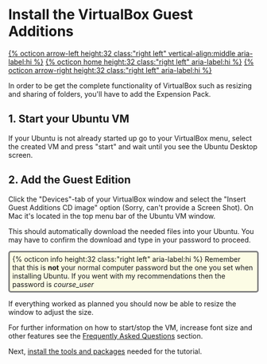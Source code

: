 # Install the VirtualBox Guest Additions

[{% octicon arrow-left height:32 class:"right left" vertical-align:middle aria-label:hi %}](SU_U.md) [{% octicon home height:32 class:"right left" aria-label:hi %}](index.md) [{% octicon arrow-right height:32 class:"right left" aria-label:hi %}](SU_D.md)

In order to be get the complete functionality of VirtualBox such as resizing and sharing of folders, you'll have to add the Expension Pack.

## 1. Start your Ubuntu VM

If your Ubuntu is not already started up go to your VirtualBox menu, select the created VM and press "start" and wait until you see the Ubuntu Desktop screen.

## 2. Add the Guest Edition

Click the "Devices"-tab of your VirtualBox window and select the "Insert Guest Additions CD image" option (Sorry, can't provide a Screen Shot). On Mac it's located in the top menu bar of the Ubuntu VM window.

This should automatically download the needed files into your Ubuntu. You may have to confirm the download and type in your password to proceed.

<div style="background-color:#fcfce5;border-radius:5px;border-style:solid;border-color:gray;padding:5px">
  {% octicon info height:32 class:"right left" aria-label:hi %} 
  Remember that this is <b>not</b> your normal computer password but the one you set when installing Ubuntu. If you went with my recommendations then the password is <i>course_user</i>
</div>

If everything worked as planned you should now be able to resize the window to adjust the size.

For further information on how to start/stop the VM, increase font size and other features see the [Frequently Asked Questions](FAQs.md) section.

Next, [install the tools and packages](SU_I.md) needed for the tutorial.

